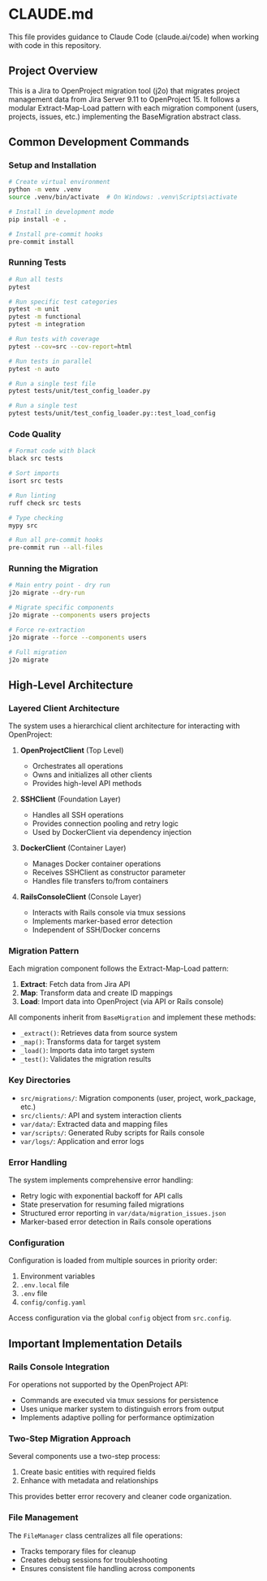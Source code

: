 # CLAUDE.md

This file provides guidance to Claude Code (claude.ai/code) when working with code in this repository.

## Project Overview

This is a Jira to OpenProject migration tool (j2o) that migrates project management data from Jira Server 9.11 to OpenProject 15. It follows a modular Extract-Map-Load pattern with each migration component (users, projects, issues, etc.) implementing the BaseMigration abstract class.

## Common Development Commands

### Setup and Installation
```bash
# Create virtual environment
python -m venv .venv
source .venv/bin/activate  # On Windows: .venv\Scripts\activate

# Install in development mode
pip install -e .

# Install pre-commit hooks
pre-commit install
```

### Running Tests
```bash
# Run all tests
pytest

# Run specific test categories
pytest -m unit
pytest -m functional
pytest -m integration

# Run tests with coverage
pytest --cov=src --cov-report=html

# Run tests in parallel
pytest -n auto

# Run a single test file
pytest tests/unit/test_config_loader.py

# Run a single test
pytest tests/unit/test_config_loader.py::test_load_config
```

### Code Quality
```bash
# Format code with black
black src tests

# Sort imports
isort src tests

# Run linting
ruff check src tests

# Type checking
mypy src

# Run all pre-commit hooks
pre-commit run --all-files
```

### Running the Migration
```bash
# Main entry point - dry run
j2o migrate --dry-run

# Migrate specific components
j2o migrate --components users projects

# Force re-extraction
j2o migrate --force --components users

# Full migration
j2o migrate
```

## High-Level Architecture

### Layered Client Architecture
The system uses a hierarchical client architecture for interacting with OpenProject:

1. **OpenProjectClient** (Top Level)
   - Orchestrates all operations
   - Owns and initializes all other clients
   - Provides high-level API methods

2. **SSHClient** (Foundation Layer)
   - Handles all SSH operations
   - Provides connection pooling and retry logic
   - Used by DockerClient via dependency injection

3. **DockerClient** (Container Layer)
   - Manages Docker container operations
   - Receives SSHClient as constructor parameter
   - Handles file transfers to/from containers

4. **RailsConsoleClient** (Console Layer)
   - Interacts with Rails console via tmux sessions
   - Implements marker-based error detection
   - Independent of SSH/Docker concerns

### Migration Pattern
Each migration component follows the Extract-Map-Load pattern:

1. **Extract**: Fetch data from Jira API
2. **Map**: Transform data and create ID mappings
3. **Load**: Import data into OpenProject (via API or Rails console)

All components inherit from `BaseMigration` and implement these methods:
- `_extract()`: Retrieves data from source system
- `_map()`: Transforms data for target system
- `_load()`: Imports data into target system
- `_test()`: Validates the migration results

### Key Directories
- `src/migrations/`: Migration components (user, project, work_package, etc.)
- `src/clients/`: API and system interaction clients
- `var/data/`: Extracted data and mapping files
- `var/scripts/`: Generated Ruby scripts for Rails console
- `var/logs/`: Application and error logs

### Error Handling
The system implements comprehensive error handling:
- Retry logic with exponential backoff for API calls
- State preservation for resuming failed migrations
- Structured error reporting in `var/data/migration_issues.json`
- Marker-based error detection in Rails console operations

### Configuration
Configuration is loaded from multiple sources in priority order:
1. Environment variables
2. `.env.local` file
3. `.env` file
4. `config/config.yaml`

Access configuration via the global `config` object from `src.config`.

## Important Implementation Details

### Rails Console Integration
For operations not supported by the OpenProject API:
- Commands are executed via tmux sessions for persistence
- Uses unique marker system to distinguish errors from output
- Implements adaptive polling for performance optimization

### Two-Step Migration Approach
Several components use a two-step process:
1. Create basic entities with required fields
2. Enhance with metadata and relationships

This provides better error recovery and cleaner code organization.

### File Management
The `FileManager` class centralizes all file operations:
- Tracks temporary files for cleanup
- Creates debug sessions for troubleshooting
- Ensures consistent file handling across components